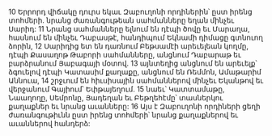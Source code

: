 10 Երրորդ վիճակը դուրս եկաւ Զաբուղոնի որդիներին՝ ըստ իրենց տոհմերի. նրանց ժառանգութեան սահմանները եղան մինչեւ Սարիդ: 11 Նրանց սահմանները ելնում են դէպի ծովը եւ Մարաղա, հասնում են մինչեւ Դաբասթէ, հանդիպում Եկնամի դիմացը գտնուող ձորին, 12 Սարիդից ետ են դառնում Բեթսամէի արեւելեան կողմը, դէպի Քասաղոթ Թաբորի սահմանները, անցնում Դաբարաթ եւ բարձրանում Յաբագայի մօտով. 13 այնտեղից անցնում են արեւելք՝ ձգուելով դէպի Կատասիմ քաղաքը, անցնում են Ռեմմոն, Ամաթարիմ Աննուա, 14 շրջւում են հիւսիսային սահմաններով մինչեւ Եկանթով եւ վերջանում Գայիում՝ Եփթայեղում. 15 նաեւ՝ Կատտամաթը, Նաաղողը, Սեմրոնը, Յադեղան եւ Բեթղեհէմը՝ տասներկու քաղաքներ եւ նրանց աւանները: 16 Այս է Զաբուղոնի որդիների ցեղի ժառանգութիւնն ըստ իրենց տոհմերի՝ նրանց քաղաքներով եւ աւաններով հանդերձ:
